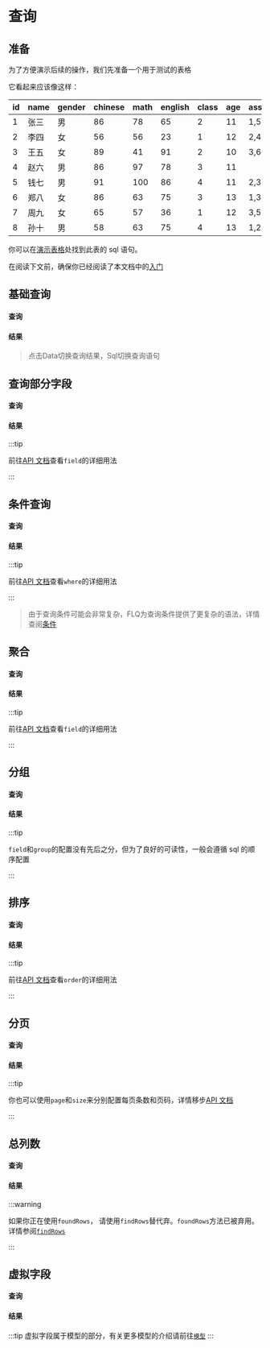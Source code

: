 # 查询

## 准备

为了方便演示后续的操作，我们先准备一个用于测试的表格

它看起来应该像这样：

| id  | name | gender | chinese | math | english | class | age | association |
|-----|------|--------|---------|------|---------|-------|-----|-------------|
| 1   | 张三   | 男      | 86      | 78   | 65      | 2     | 11  | 1,5,6       |
| 2   | 李四   | 女      | 56      | 56   | 23      | 1     | 12  | 2,4         |
| 3   | 王五   | 女      | 89      | 41   | 91      | 2     | 10  | 3,6         |
| 4   | 赵六   | 男      | 86      | 97   | 78      | 3     | 11  |             |
| 5   | 钱七   | 男      | 91      | 100  | 86      | 4     | 11  | 2,3,4       |
| 6   | 郑八   | 女      | 86      | 63   | 75      | 3     | 13  | 1,3,5,6     |
| 7   | 周九   | 女      | 65      | 57   | 36      | 1     | 12  | 3,5         |
| 8   | 孙十   | 男      | 58      | 63   | 75      | 4     | 13  | 1,2         |

你可以在[演示表格](/table/student.html)处找到此表的 sql 语句。

在阅读下文前，确保你已经阅读了本文档中的[入门](./introduction.html)

## 基础查询

#### 查询

<Apply>
  <template #query>

```ts
// from 要查询的表格
const db = flq.from('student')
// find 执行查询
const result = await db.find()
console.log(result)
```

  </template>
</Apply>

#### 结果

> 点击Data切换查询结果，Sql切换查询语句

<Result>
  <template #sql>

```sql
SELECT * FROM `student`
```

  </template>
  <template #data>

```json5
[
  {
    id: 1,
    name: '张三',
    gender: '男',
    chinese: 86,
    math: 78,
    english: 65,
    class: 2,
    age: 11,
    association: '1,5,6'
  },
  {
    id: 2,
    name: '李四',
    gender: '女',
    chinese: 56,
    math: 56,
    english: 23,
    class: 1,
    age: 12,
    association: '2,4'
  },
  //...
]
```

  </template>
</Result>

## 查询部分字段

#### 查询

<Apply>
  <template #query>

```ts
flq.test(async () => {
  const db = flq
    .from('student')
    .where({gender: '女'})
    // field 查询的字段
    .field('name', {gender: 'sex'})
  const result = await db.find()
  console.log(db.sql)
  console.log(result)
})
```

  </template>
</Apply>

#### 结果

<Result>
  <template #sql>

```sql
SELECT `name`, `gender` as 'sex' FROM `student` WHERE `gender` = '女'
```

  </template>
  <template #data>

```json5
[
  {
    name: '李四',
    sex: '女'
  },
  {
    name: '王五',
    sex: '女'
  },
  {
    name: '郑八',
    sex: '女'
  },
  {
    name: '周九',
    sex: '女'
  }
]
```

  </template>
</Result>

:::tip

前往[API 文档](/api/#field)查看`field`的详细用法

:::

## 条件查询

#### 查询

<Apply>
  <template #query>

```ts
flq.test(async () => {
  // where 查询条件
  const db = flq.from('student').where({gender: '女'})
  const result = await db.find()
  console.log(db.sql)
  console.log(result)
})
```

  </template>
</Apply>

#### 结果

<Result>
  <template #sql>

```sql
SELECT * FROM `student` WHERE `gender` = '女'
```

  </template>
  <template #data>

```json5
[
  {
    id: 2,
    name: '李四',
    gender: '女',
    chinese: 56,
    math: 56,
    english: 23,
    class: 1,
    age: 12,
    association: '2,4'
  },
  {
    id: 3,
    name: '王五',
    gender: '女',
    chinese: 89,
    math: 41,
    english: 91,
    class: 2,
    age: 10,
    association: '3,6'
  },
  //...省略不必要的代码
]
```

  </template>
</Result>

:::tip

前往[API 文档](/api/#where)查看`where`的详细用法

:::

> 由于查询条件可能会非常复杂，FLQ为查询条件提供了更复杂的语法，详情查阅[条件](/guide/condition/)

## 聚合

#### 查询

<Apply>
  <template #query>

```ts
flq.test(async () => {
  // 在field中使用AVG聚合方法
  const db = flq.from('student').field({
    AVG: ['chinese', 'math', 'english'],
  })
  const result = await db.find()
  console.log(db.sql)
  console.log(result)
})
```

  </template>
</Apply>

#### 结果

<Result>
  <template #sql>

```sql
SELECT AVG(`chinese`) as 'chinese', AVG(`math`) as 'math', AVG(`english`) as 'english' FROM `student`
```

  </template>
  <template #data>

```json5
[
  {
    chinese: '77.1250',
    math: '69.3750',
    english: '66.1250'
  }
]
```

  </template>
</Result>

:::tip

前往[API 文档](/api/#field)查看`field`的详细用法

:::

## 分组

#### 查询

<Apply>
  <template #query>

```ts
const db = flq
  .from('student')
  .field(
    {
      AVG: ['chinese', 'math', 'english'],
    },
    'gender'
  )
  // group 分组
  .group('gender')
const result = await db.find()
console.log(db.sql)
console.log(result)
```

  </template>
</Apply>

#### 结果

<Result>
  <template #sql>

```sql
SELECT AVG(`chinese`) as 'chinese', AVG(`math`) as 'math', AVG(`english`) as 'english', `gender` FROM `student` GROUP BY `gender`
```

  </template>
  <template #data>

```json5
[
  {
    chinese: '80.2500',
    math: '84.5000',
    english: '76.0000',
    gender: '男'
  },
  {
    chinese: '74.0000',
    math: '54.2500',
    english: '56.2500',
    gender: '女'
  }
]
```

  </template>
</Result>

:::tip

`field`和`group`的配置没有先后之分，但为了良好的可读性，一般会遵循 sql 的顺序配置

:::

## 排序

#### 查询

<Apply>
  <template #query>

```ts
const db = flq
  .from('student')
  .field('name', 'age', 'chinese', 'math', 'english')
  // order 排序
  .order({
    age: 1,
    '-1': ['chinese', 'math', 'english'],
  })
const result = await db.find()
console.log(db.sql)
console.log(result)
```

  </template>
</Apply>

#### 结果

<Result>
  <template #sql>

```sql
SELECT `name`, `age`, `chinese`, `math`, `english` FROM `student` ORDER BY `age`, `chinese` DESC, `math` DESC, `english` DESC
```

  </template>
  <template #data>

```json5
[
  {
    name: '王五',
    age: 10,
    chinese: 89,
    math: 41,
    english: 91
  },
  {
    name: '钱七',
    age: 11,
    chinese: 91,
    math: 100,
    english: 86
  },
  {
    name: '赵六',
    age: 11,
    chinese: 86,
    math: 97,
    english: 78
  },
  {
    name: '张三',
    age: 11,
    chinese: 86,
    math: 78,
    english: 65
  },
  {
    name: '周九',
    age: 12,
    chinese: 65,
    math: 57,
    english: 36
  },
  {
    name: '李四',
    age: 12,
    chinese: 56,
    math: 56,
    english: 23
  },
  {
    name: '郑八',
    age: 13,
    chinese: 86,
    math: 63,
    english: 75
  },
  {
    name: '孙十',
    age: 13,
    chinese: 58,
    math: 63,
    english: 75
  }
]
```

  </template>
</Result>

:::tip

前往[API 文档](/api/#order)查看`order`的详细用法

:::

## 分页

#### 查询

<Apply>
  <template #query>

```ts
const db = flq
  .from('student')
  .field('name', 'age', 'chinese', 'math', 'english')
  .limit({page: 1, size: 3})
const result = await db.find()
console.log(db.sql)
console.log(result)
```

  </template>
</Apply>

#### 结果

<Result>
  <template #sql>

```sql
SELECT `name`, `age`, `chinese`, `math`, `english` FROM `student` LIMIT 0, 3
```

  </template>
  <template #data>

```json5
[
  {
    name: '张三',
    age: 11,
    chinese: 86,
    math: 78,
    english: 65
  },
  {
    name: '李四',
    age: 12,
    chinese: 56,
    math: 56,
    english: 23
  },
  {
    name: '王五',
    age: 10,
    chinese: 89,
    math: 41,
    english: 91
  }
]
```

  </template>
</Result>

:::tip

你也可以使用`page`和`size`来分别配置每页条数和页码，详情移步[API 文档](/api/#page)

:::

## 总列数

#### 查询

<Apply>
  <template #query>

```ts
const db = flq
  .from('student')
  .field('name', 'age', 'chinese', 'math', 'english')
  .limit({page: 1, size: 3})
const result = await db.findRows()
console.log(db.sql)
console.log(result.data)
console.log('总列数:', result.total)
```

  </template>
</Apply>

#### 结果

<Result>
  <template #sql>

```sql
SELECT SQL_CALC_FOUND_ROWS `name`, `age`, `chinese`, `math`, `english` FROM `student` LIMIT 0, 3
```

  </template>
  <template #data>

```json5
[
  {
    name: '张三',
    age: 11,
    chinese: 86,
    math: 78,
    english: 65
  },
  {
    name: '李四',
    age: 12,
    chinese: 56,
    math: 56,
    english: 23
  },
  {
    name: '王五',
    age: 10,
    chinese: 89,
    math: 41,
    english: 91
  }
]
```

```shell
总列数: 8
```

  </template>
</Result>

:::warning

如果你正在使用`foundRows`， 请使用`findRows`替代弃。`foundRows`方法已被弃用。详情参阅[`findRows`](../api/readme.md#findrows)

:::

## 虚拟字段

#### 查询

<Apply>
  <template #query>

```ts
flq.test(async () => {
  const db = flq
    .from('student')
    .field('name', 'chinese', 'math', 'english')
    .virtualGet('avg')
  const result = await db.find()
  console.log(db.sql)
  console.log(result)
})
```

  </template>
  <template #model>

```ts
flq.setModel({
  student: {
    avg: {
      get(row) {
        return (row.chinese + row.math + row.english) / 3
      },
    },
  },
})
```

  </template>
</Apply>

#### 结果

<Result>
  <template #sql>

```sql
SELECT `name`, `chinese`, `math`, `english` FROM `student`
```

  </template>
  <template #data>

```json5
[
  {
    name: '张三',
    chinese: 86,
    math: 78,
    english: 65,
    avg: 76.33333333333333
  },
  { name: '李四', chinese: 56, math: 56, english: 23, avg: 45 },
  {
    name: '王五',
    chinese: 89,
    math: 41,
    english: 91,
    avg: 73.66666666666667
  },
  { name: '赵六', chinese: 86, math: 97, english: 78, avg: 87 },
  {
    name: '钱七',
    chinese: 91,
    math: 100,
    english: 86,
    avg: 92.33333333333333
  },
  //...省略
]
```

  </template>
</Result>

:::tip
虚拟字段属于模型的部分，有关更多模型的介绍请前往[`模型`](/guide/model.html)
:::
